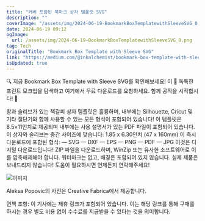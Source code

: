 ```yaml
---
title: "커버 포함된 북마크 상자 템플릿 SVG"
description: ""
coverImage: "/assets/img/2024-06-19-BookmarkBoxTemplatewithSleeveSVG_0.png"
date: 2024-06-19 09:12
ogImage: 
  url: /assets/img/2024-06-19-BookmarkBoxTemplatewithSleeveSVG_0.png
tag: Tech
originalTitle: "Bookmark Box Template with Sleeve SVG"
link: "https://medium.com/@inkalchemist/bookmark-box-template-with-sleeve-svg-26a0820280cd"
isUpdated: true
---
```






🔍 지금 Bookmark Box Template with Sleeve SVG를 확인해보세요! 이 📁 독특한 프린트 모크업을 탐색하고 여기에서 무료 다운로드를 요청하세요. 함께 공작을 시작합시다! 🚀

창과 슬리브가 있는 책갈피 상자 템플릿은 훌륭하며, 내부에는 Silhouette, Cricut 및 기타 절단기와 함께 사용할 수 있는 모든 형식이 포함되어 있습니다! 이 템플릿은 8.5×11인치로 제공되며 내부에는 사용 설명서가 있는 PDF 파일이 포함되어 있습니다. 이 상자와 슬리브는 중간 사이즈에 맞습니다: 1.85 x 6.30인치 (47 x 160mm) 이 즉시 다운로드에 포함된 형식: — SVG — DXF — EPS — PNG — PDF — JPG 이것은 디지털 다운로드입니다! ZIP 파일을 다운로드하며, WinZip 또는 유사한 소프트웨어로 이를 압축해제해야 합니다. 워터마크는 없고, 배경은 포함되어 있지 않습니다. 실제 제품은 보내드리지 않습니다! 도움이 필요하시면 언제든지 연락해주세요!

![이미지](/assets/img/2024-06-19-BookmarkBoxTemplatewithSleeveSVG_0.png)

Aleksa Popovic의 사진은 Creative Fabrica에서 제공합니다.

<div class="content-ad"></div>

면책 조항: 이 기사에는 제휴 링크가 포함되어 있습니다. 이는 해당 링크를 통해 구매를 하시는 경우 별도 비용 없이 수수료를 지급받을 수 있다는 것을 의미합니다.